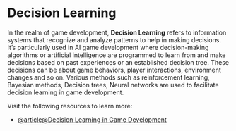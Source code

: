 # Decision Learning

In the realm of game development, **Decision Learning**  refers to information systems that recognize and analyze patterns to help in making decisions. It’s particularly used in AI game development where decision-making algorithms or artificial intelligence are programmed to learn from and make decisions based on past experiences or an established decision tree. These decisions can be about game behaviors, player interactions, environment changes and so on. Various methods such as reinforcement learning, Bayesian methods, Decision trees, Neural networks are used to facilitate decision learning in game development.

Visit the following resources to learn more:

- [@article@Decision Learning in Game Development](https://medium.com/@alidrsn/game-development-with-ai-strategy-tools-and-examples-7ae77257c062)
